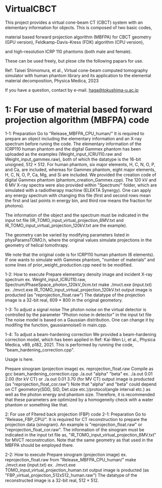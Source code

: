 # VirtualCBCT

This project provides a virtual cone-beam CT (CBCT) system with an elementary information for objects. This is composed of two basic codes,

material based forward projection algorithm (MBFPA) for CBCT geometry (GPU version),
Feldkamp-Davis-Kress (FDK) algorithm (CPU version),

and high-resolution ICRP 110 phantoms (both male and female).

These can be used freely, but plese cite the following papars for use.

Ref: Taisei Shimomura, et al., Virtual cone-beam computed tomography simulator with human phantom library and its application to the elemental material decomposition, Physica Medica, 2023

If you have a question, contact by e-mail. haga@tokushima-u.ac.jp

# 1: For use of material based forward projection algorithm (MBFPA) code
1-1: Preparation
Go to "Release_MBFPA_CPU_human/" It is required to prepare an object including the elementary information and an X-ray spectrum before runing the code. The elementary information of the ICRP110 human phantom and the digital Gammex phantom has been uploaded as the examples (Weight_input_ICRU110.raw and Weight_input_gammex.raw), both of which the datatype is the 16-bit unsigned, 512 × 512. For human phantom, six major elements, H, C, N, O, P, and Ca, are included, whereas for Gammex phantom, eight major elements, H, C, N, O, P, Ca, Mg, and Si are included. We provided the creation code of digital Gammex phantom (phantom_creation_Gammex.cpp). The 120 kV and 6 MV X-ray spectra were also provided within "Spectrum/" folder, which are simulated with a radiotherapy machine (ELEKTA Synergy). One can apply any energy spectrum with changing this file (first and second rows mean the first and last points in energy bin, and third row means the fraction for photons).

The information of the object and the spectrum must be indicated in the input txt file (IR_TOMO_input_virtual_projection_6MV.txt and IR_TOMO_input_virtual_projection_120kV.txt are the example).

The geometry can be varied by modifying parameters listed in physParamsTOMO.h, where the original values simulate projections in the geometry of helical tomothrapy.

We note that the original code is for ICRP110 human phantom (6 elements). If one wants to simulate with Gammex phantom, "number of materials" and some lines of prior_weight_production.cpp need to be modified.

1-2: How to execute
Prepare elementary density image and incident X-ray spectrum
ex. Weight_input_ICRU110.raw, Spectrum/PhaseSpace_photon_120kV_0cm.txt
make
./mvct.exe (input.txt)
ex. ./mvct.exe IR_TOMO_input_virtual_projection_120kV.txt
output image is producted (as "reprojection_float.raw")
The datatype of the projection image is a 32-bit real, 609 × 800 in the original geometory.

1-3: To adjust a signal noise
The photon noise on the virtual detector is controlled by the parameter "Photon noise in detector" in the input txt file The noise model is based on a Gaussian distribution. One can change it by modifing the function, gaussiannoise0 in main.cpp.

1-4: To adjust a beam-hardening correction
We provided a beam-hardening correction model, which has been applied in Ref: Kai-Wen Li, et al., Physica Medica, v89, p182, 2021. This is performed by running the code, "beam_hardening_correction.cpp".

Usage is here.

Prepare sinogram (projection image)
ex. reprojection_float.raw
Compile as gcc beam_hardening_correction.cpp
./a.out "alpha" "beta"
ex. ./a.out 0.01 2.00 (for kV CT) or ./a.out 0.01 3.70 (for MV CT)
output image is producted (as "reprojection_float_cor.raw")
Note that "alpha" and "beta" could depend on CT geometory(SDD, SID, Det.size etc.)/protocol(angle interval etc.) as well as the photon energy and phantom size. Therefore, it is recommended that these parameters are optimized by a homogeneity check with a water phantom or something like that.

2: For use of Fltered back projection (FBP) code
2-1: Preparation
Go to "Release_FBP_CPU/". It is required for CT reconstruction to prepare the projection data (sinogram). An example is "reprojection_float.raw" or "reprojection_float_cor.raw". The information of the sinogram must be indicated in the input txt file as, "IR_TOMO_input_virtual_projection_6MV.txt" for MVCT reconstrcution. Note that the same geometry as that used in the MBFPA should be employed there.

2-2: How to execute
Prepare sinogram (projection image)
ex. reprojection_float.raw from "Release_MBFPA_CPU_human/"
make
./mvct.exe (input.txt)
ex. ./mvct.exe TOMO_input_virtual_projection_human.txt
output image is producted (as "FBP_virtual_projection_512x512_human.raw")
The datatype of the reconstructed image is a 32-bit real, 512 × 512.
